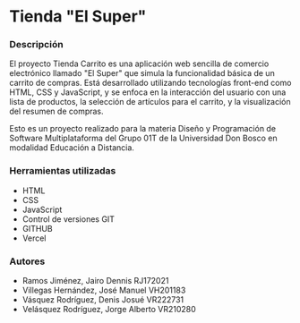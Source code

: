 
# Tienda "El Super"




### Descripción

El proyecto Tienda Carrito es una aplicación web sencilla de comercio electrónico llamado "El Super" que simula la funcionalidad básica de un carrito de compras. Está desarrollado utilizando tecnologías front-end como HTML, CSS y JavaScript, y se enfoca en la interacción del usuario con una lista de productos, la selección de artículos para el carrito, y la visualización del resumen de compras.

Esto es un proyecto realizado para la materia Diseño y Programación de Software Multiplataforma del Grupo 01T de la Universidad Don Bosco en modalidad Educación a Distancia.

### Herramientas utilizadas

- HTML
- CSS
- JavaScript
- Control de versiones GIT
- GITHUB
- Vercel

### Autores

- Ramos Jiménez, Jairo Dennis		    RJ172021
- Villegas Hernández, José Manuel		VH201183
- Vásquez Rodríguez, Denis Josué		VR222731
- Velásquez Rodríguez, Jorge Alberto	VR210280




